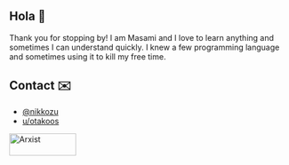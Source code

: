 ## Hola :wave:

Thank you for stopping by! I am Masami and I love to learn anything and sometimes I can understand quickly. I knew a few programming language and sometimes using it to kill my free time.

## Contact :envelope:

* [@nikkozu](https://twitter.com/nikkozu/)
* [u/otakoos](https://reddit.com/u/otakoos/)

<a href="https://arxist.com/masami" target="_blank">
   <img alt="Arxist" src="https://raw.githubusercontent.com/nikkozu/nikkozu/main/buttons.png"
   width=120" height="40">
</a>
